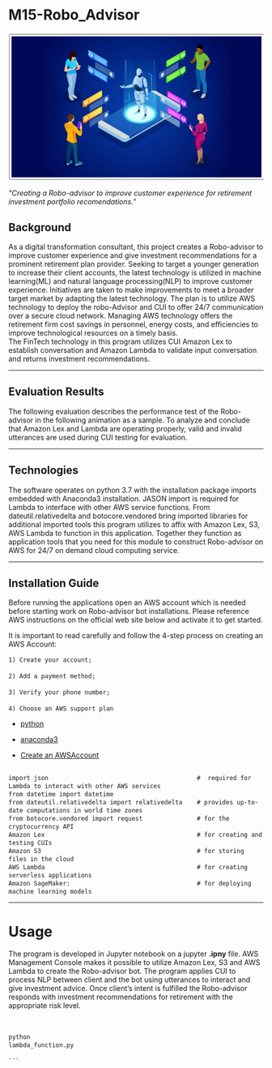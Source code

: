 # M15-Robo_Advisor

![README.mdTitle](./Images/M15ReadMe_Title_2022-06-27182410.png) 

*"Creating a Robo-advisor to improve customer experience for retirement investment portfolio recomendations."* 

## Background

As a digital transformation consultant, this project creates a Robo-advisor to improve customer experience and give investment recommendations for a prominent retirement plan provider. Seeking to target a younger generation to increase their client accounts, the latest technology is utilized in machine learning(ML) and natural language processing(NLP) to improve customer experience. Initiatives are taken to make improvements to meet a broader target market by adapting the latest technology. 
The plan is to utilize AWS technology to deploy the robo-Advisor and CUI to offer 24/7 communication over a secure cloud network. Managing AWS technology offers the retirement firm cost savings in personnel, energy costs, and efficiencies to improve technological resources on a timely basis.  
The FinTech technology in this program utilizes CUI Amazon Lex to establish conversation and Amazon Lambda to validate input conversation and returns investment recommendations. 


---

## Evaluation Results
The following evaluation describes the performance test of the Robo-advisor in the following animation as a sample.  To analyze and conclude that Amazon Lex and Lambda are operating properly, valid and invalid utterances are used during CUI testing for evaluation.   


---

## Technologies

The software operates on python 3.7 with the installation package imports embedded with Anaconda3 installation. JASON import is required for Lambda to interface with other AWS service functions. From dateutil.relativedelta and botocore.vendored bring imported libraries for additional imported tools this program utilizes to affix with Amazon Lex, S3, AWS Lambda to function in this application. Together they function as application tools that you need for this module to construct Robo-advisor on AWS for 24/7 on demand cloud computing service.  


---

## Installation Guide

Before running the applications open an AWS account which is needed before starting work on Robo-advisor bot installations. Please reference AWS instructions on the official web site below and activate it to get started. 

It is important to read carefully and follow the 4-step process on creating an AWS Account: 

    1) Create your account; 

    2) Add a payment method; 

    3) Verify your phone number; 

    4) Choose an AWS support plan 


* [python](https://www.python.org/downloads/)

* [anaconda3](https://docs.anaconda.com/anaconda/install/windows/e) 

* [Create an AWSAccount](https://aws.amazon.com/what-is-aws/)

```python libraries

```
``` 
import json 				                        #  required for Lambda to interact with other AWS services
from datetime import datetime
from dateutil.relativedelta import relativedelta	# provides up-to-date computations in world time zones
from botocore.vendored import request 	            # for the cryptocurrency API
Amazon Lex					                        # for creating and testing CUIs
Amazon S3					                        # for storing files in the cloud 
AWS Lambda					                        # for creating serverless applications 
Amazon SageMaker:				                    # for deploying machine learning models 
```


---
# Usage
    

The program is developed in Jupyter notebook on a jupyter **.ipny** file. AWS Management Console makes it possible to utilize Amazon Lex, S3 and AWS Lambda to create the Robo-advisor bot. The program applies CUI to process NLP between client and the bot using utterances to interact and give investment advice. Once client’s intent is fulfilled the Robo-advisor responds with investment recommendations for retirement with the appropriate risk level. 
 

![]()
![]() 
![]() 




``````
python
lambda_function.py

```
